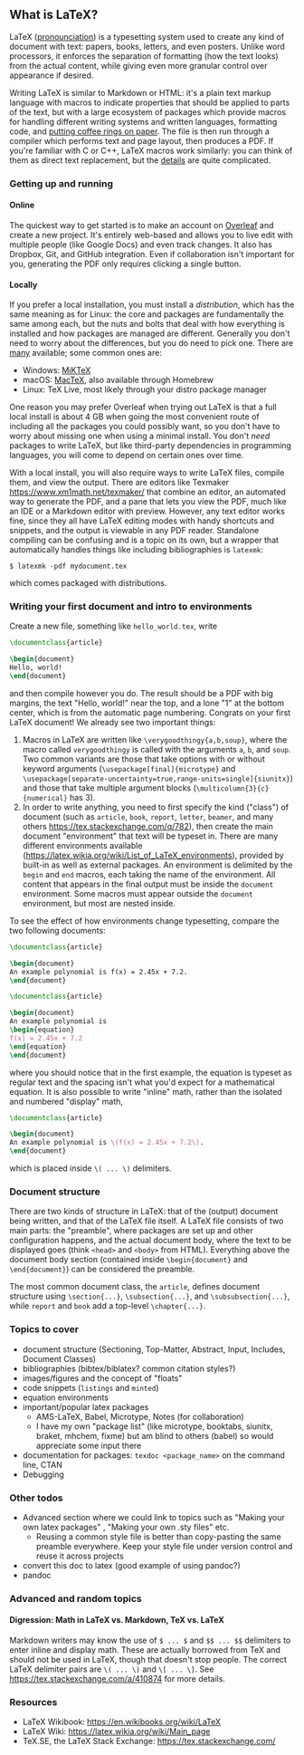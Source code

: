 ## What is LaTeX?

LaTeX ([pronounciation](https://tex.stackexchange.com/q/17502)) is a typesetting system used to create any kind of document with text: papers, books, letters, and even posters.  Unlike word processors, it enforces the separation of formatting (how the text looks) from the actual content, while giving even more granular control over appearance if desired.

Writing LaTeX is similar to Markdown or HTML: it's a plain text markup language with macros to indicate properties that should be applied to parts of the text, but with a large ecosystem of packages which provide macros for handling different writing systems and written languages, formatting code, and [putting coffee rings on paper](http://legacy.hanno-rein.de/hanno-rein.de/archives/349).  The file is then run through a compiler which performs text and page layout, then produces a PDF.  If you're familiar with C or C++, LaTeX macros work similarly: you can think of them as direct text replacement, but the [details](https://www.overleaf.com/learn/latex/A_six-part_series:_How_do_TeX_macros_actually_work%3F) are quite complicated.

### Getting up and running

#### Online

The quickest way to get started is to make an account on [Overleaf](https://www.overleaf.com) and create a new project.  It's entirely web-based and allows you to live edit with multiple people (like Google Docs) and even track changes.  It also has Dropbox, Git, and GitHub integration.  Even if collaboration isn't important for you, generating the PDF only requires clicking a single button.

#### Locally

If you prefer a local installation, you must install a *distribution*, which has the same meaning as for Linux: the core and packages are fundamentally the same among each, but the nuts and bolts that deal with how everything is installed and how packages are managed are different.  Generally you don't need to worry about the differences, but you do need to pick one.  There are [many](https://tex.stackexchange.com/q/239199) available; some common ones are:
- Windows: [MiKTeX](https://miktex.org/)
- macOS: [MacTeX](http://tug.org/mactex/), also available through Homebrew
- Linux: TeX Live, most likely through your distro package manager

One reason you may prefer Overleaf when trying out LaTeX is that a full local install is about 4 GB when going the most convenient route of including all the packages you could possibly want, so you don't have to worry about missing one when using a minimal install.  You don't *need* packages to write LaTeX, but like third-party dependencies in programming languages, you will come to depend on certain ones over time.

With a local install, you will also require ways to write LaTeX files, compile them, and view the output.  There are editors like Texmaker <https://www.xm1math.net/texmaker/> that combine an editor, an automated way to generate the PDF, and a pane that lets you view the PDF, much like an IDE or a Markdown editor with preview.  However, any text editor works fine, since they all have LaTeX editing modes with handy shortcuts and snippets, and the output is viewable in any PDF reader. Standalone compiling can be confusing and is a topic on its own, but a wrapper that automatically handles things like including bibliographies is `latexmk`:
```
$ latexmk -pdf mydocument.tex
```
which comes packaged with distributions.

### Writing your first document and intro to environments

Create a new file, something like `hello_world.tex`, write
```latex
\documentclass{article}

\begin{document}
Hello, world!
\end{document}
```
and then compile however you do.  The result should be a PDF with big margins, the text "Hello, world!" near the top, and a lone "1" at the bottom center, which is from the automatic page numbering.  Congrats on your first LaTeX document!  We already see two important things:
1. Macros in LaTeX are written like `\verygoodthingy{a,b,soup}`, where the macro called `verygoodthingy` is called with the arguments `a`, `b`, and `soup`.  Two common variants are those that take options with or without keyword arguments (`\usepackage[final]{microtype}` and `\usepackage[separate-uncertainty=true,range-units=single]{siunitx}`) and those that take multiple argument blocks (`\multicolumn{3}{c}{numerical}` has 3).
2. In order to write anything, you need to first specify the kind ("class") of document (such as `article`, `book`, `report`, `letter`, `beamer`, and many others <https://tex.stackexchange.com/q/782>), then create the main document "environment" that text will be typeset in.  There are many different environments available (<https://latex.wikia.org/wiki/List_of_LaTeX_environments>), provided by built-in as well as external packages.  An environment is delimited by the `begin` and `end` macros, each taking the name of the environment.  All content that appears in the final output must be inside the `document` environment. Some macros must appear outside the `document` environment, but most are nested inside.

To see the effect of how environments change typesetting, compare the two following documents:
```latex
\documentclass{article}

\begin{document}
An example polynomial is f(x) = 2.45x + 7.2.
\end{document}
```
```latex
\documentclass{article}

\begin{document}
An example polynomial is
\begin{equation}
f(x) = 2.45x + 7.2
\end{equation}
\end{document}
```
where you should notice that in the first example, the equation is typeset as regular text and the spacing isn't what you'd expect for a mathematical equation.  It is also possible to write "inline" math, rather than the isolated and numbered "display" math,
```latex
\documentclass{article}

\begin{document}
An example polynomial is \(f(x) = 2.45x + 7.2\).
\end{document}
```
which is placed inside `\( ... \)` delimiters.

### Document structure

There are two kinds of structure in LaTeX: that of the (output) document being written, and that of the LaTeX file itself.  A LaTeX file consists of two main parts: the "preamble", where packages are set up and other configuration happens, and the actual document body, where the text to be displayed goes (think `<head>` and `<body>` from HTML).  Everything above the document body section (contained inside `\begin{document}` and `\end{document}`) can be considered the preamble.

The most common document class, the `article`, defines document structure using `\section{...}`, `\subsection{...}`, and `\subsubsection{...}`, while `report` and `book` add a top-level `\chapter{...}`.

### Topics to cover

- document structure (Sectioning, Top-Matter, Abstract, Input, Includes, Document Classes)
- bibliographies (bibtex/biblatex? common citation styles?)
- images/figures and the concept of "floats"
- code snippets (`listings` and `minted`)
- equation environments
- important/popular latex packages
  - AMS-LaTeX, Babel, Microtype, Notes (for collaboration)
  - I have my own "package list" (like microtype, booktabs, siunitx, braket, mhchem, fixme) but am blind to others (babel) so would appreciate some input there
- documentation for packages: `texdoc <package_name>` on the command line, CTAN
- Debugging

### Other todos

- Advanced section where we could link to topics such as "Making your own latex packages" , "Making your own .sty files" etc.
  - Reusing a common style file is better than copy-pasting the same preamble everywhere. Keep your style file under version control and reuse it across projects
- convert this doc to latex (good example of using pandoc?)
- pandoc

### Advanced and random topics

#### Digression: Math in LaTeX vs. Markdown, TeX vs. LaTeX

Markdown writers may know the use of `$ ... $` and `$$ ... $$` delimiters to enter inline and display math. These are actually borrowed from TeX and should not be used in LaTeX, though that doesn't stop people. The correct LaTeX delimiter pairs are `\( ... \)` and `\[ ... \]`. See https://tex.stackexchange.com/a/410874 for more details.

### Resources

- LaTeX Wikibook: <https://en.wikibooks.org/wiki/LaTeX>
- LaTeX Wiki: <https://latex.wikia.org/wiki/Main_page>
- TeX.SE, the LaTeX Stack Exchange: <https://tex.stackexchange.com/>
